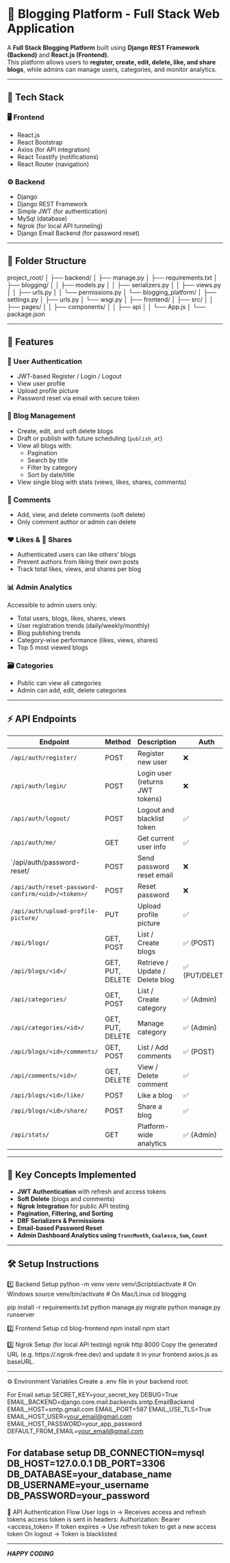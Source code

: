 # 📝 Blogging Platform - Full Stack Web Application
A **Full Stack Blogging Platform** built using **Django REST Framework (Backend)** and **React.js (Frontend)**.  
This platform allows users to **register, create, edit, delete, like, and share blogs**, while admins can manage users, categories, and monitor analytics.

--------------
## 🚀 Tech Stack

### 🖥️ Frontend
- React.js 
- React Bootstrap
- Axios (for API integration)
- React Toastify (notifications)
- React Router (navigation)

### ⚙️ Backend
- Django 
- Django REST Framework
- Simple JWT (for authentication)
- MySql (database)
- Ngrok (for local API tunneling)
- Django Email Backend (for password reset)

-------------
## 📂 Folder Structure

project_root/
│
├── backend/
│ ├── manage.py
│ ├── requirements.txt
│ ├── blogging/
│ │ ├── models.py
│ │ ├── serializers.py
│ │ ├── views.py
│ │ ├── urls.py
│ │ └── permissions.py
│ └── blogging_platform/
│ ├── settings.py
│ ├── urls.py
│ └── wsgi.py
│
├── frontend/
│ ├── src/
│ │ ├── pages/
│ │ ├── components/
│ │ ├── api
│ │ └── App.js
│ └── package.json

----------------
## 🧩 Features

### 👥 User Authentication
- JWT-based Register / Login / Logout
- View user profile
- Upload profile picture
- Password reset via email with secure token

### 📰 Blog Management
- Create, edit, and soft delete blogs
- Draft or publish with future scheduling (`publish_at`)
- View all blogs with:
  - Pagination
  - Search by title
  - Filter by category
  - Sort by date/title
- View single blog with stats (views, likes, shares, comments)

### 💬 Comments
- Add, view, and delete comments (soft delete)
- Only comment author or admin can delete

### ❤️ Likes & 🔗 Shares
- Authenticated users can like others’ blogs
- Prevent authors from liking their own posts
- Track total likes, views, and shares per blog

### 📊 Admin Analytics
Accessible to admin users only:
- Total users, blogs, likes, shares, views
- User registration trends (daily/weekly/monthly)
- Blog publishing trends
- Category-wise performance (likes, views, shares)
- Top 5 most viewed blogs

### 🗃️ Categories
- Public can view all categories
- Admin can add, edit, delete categories

----------------
## ⚡ API Endpoints

|       Endpoint                                    |       Method       |           Description           |        Auth      |
|---------------------------------------------------|--------------------|---------------------------------|------------------|
|           `/api/auth/register/`                   | POST               | Register new user               | ❌              |
|           `/api/auth/login/`                      | POST               | Login user (returns JWT tokens) | ❌              |
|           `/api/auth/logout/`                     | POST               | Logout and blacklist token      | ✅              |
|           `/api/auth/me/`                         | GET                | Get current user info           | ✅              |
|           `/api/auth/password-reset/              | POST               | Send password reset email       | ❌              |
| `/api/auth/reset-password-confirm/<uid>/<token>/` | POST               | Reset password                  | ❌              |
|       `/api/auth/upload-profile-picture/`         | PUT                | Upload profile picture          | ✅              |
|            `/api/blogs/`                          | GET, POST          | List / Create blogs             | ✅ (POST)       |
|           `/api/blogs/<id>/`                      | GET, PUT, DELETE   | Retrieve / Update / Delete blog | ✅ (PUT/DELETE) |
|          `/api/categories/`                       | GET, POST          | List / Create category          | ✅ (Admin)      |
|         `/api/categories/<id>/`                   | GET, PUT, DELETE   | Manage category                 | ✅ (Admin)      |
|        `/api/blogs/<id>/comments/`                | GET, POST          | List / Add comments             | ✅ (POST)       |
|         `/api/comments/<id>/`                     | GET, DELETE        | View / Delete comment           | ✅              |
|        `/api/blogs/<id>/like/`                    | POST               | Like a blog                     | ✅              |
|       `/api/blogs/<id>/share/`                    | POST               | Share a blog                    | ✅              |
|       `/api/stats/`                               | GET                | Platform-wide analytics         | ✅ (Admin)      |

------------
## 🧠 Key Concepts Implemented

- **JWT Authentication** with refresh and access tokens  
- **Soft Delete** (blogs and comments)
- **Ngrok Integration** for public API testing
- **Pagination, Filtering, and Sorting**
- **DRF Serializers & Permissions**
- **Email-based Password Reset**
- **Admin Dashboard Analytics using `TruncMonth`, `Coalesce`, `Sum`, `Count`**
--------------

## 🛠️ Setup Instructions

1️⃣ Backend Setup
python -m venv venv
venv\Scripts\activate   # On Windows
source venv/bin/activate  # On Mac/Linux
cd blogging

pip install -r requirements.txt
python manage.py migrate
python manage.py runserver

2️⃣ Frontend Setup
cd blog-frontend
npm install
npm start

3️⃣ Ngrok Setup (for local API testing)
ngrok http 8000
Copy the generated URL (e.g. https://<your-ngrok>.ngrok-free.dev)
and update it in your frontend axios.js as baseURL.

---------------
⚙️ Environment Variables
Create a .env file in your backend root:

For Email setup
SECRET_KEY=your_secret_key
DEBUG=True
EMAIL_BACKEND=django.core.mail.backends.smtp.EmailBackend
EMAIL_HOST=smtp.gmail.com
EMAIL_PORT=587
EMAIL_USE_TLS=True
EMAIL_HOST_USER=your_email@gmail.com
EMAIL_HOST_PASSWORD=your_app_password
DEFAULT_FROM_EMAIL=your_email@gmail.com

For database setup
DB_CONNECTION=mysql
DB_HOST=127.0.0.1
DB_PORT=3306
DB_DATABASE=your_database_name
DB_USERNAME=your_username
DB_PASSWORD=your_password
-------------------

🧾 API Authentication Flow
User logs in → Receives access and refresh tokens
access token is sent in headers:
    Authorization: Bearer <access_token>
If token expires → Use refresh token to get a new access token
On logout → Token is blacklisted

-----------------
***HAPPY CODING***
